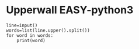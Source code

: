 # Upperwall EASY-python3

```python3
line=input()
words=list(line.upper().split())
for word in words:
    print(word)

```


